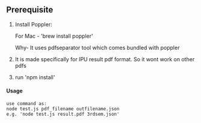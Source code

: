 ## Prerequisite
1. Install Poppler:

	For Mac - 'brew install poppler'
    
    Why- It uses pdfseparator tool which comes bundled with poppler
 2. It is made specifically for IPU result pdf format. So it wont work on other pdfs 
 3. run 'npm install'
 #### Usage
	use command as:
	node test.js pdf_filename outfilename.json
	e.g. 'node test.js result.pdf 3rdsem.json'
